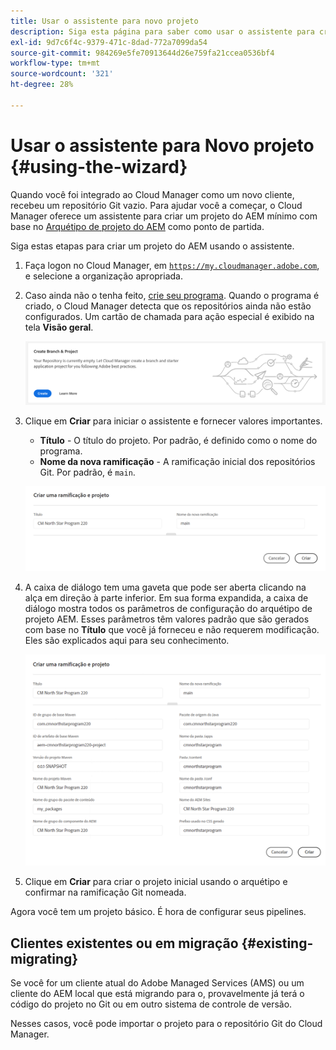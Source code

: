 ```yaml
---
title: Usar o assistente para novo projeto
description: Siga esta página para saber como usar o assistente para criar um projeto de aplicativo do AEM
exl-id: 9d7c6f4c-9379-471c-8dad-772a7099da54
source-git-commit: 984269e5fe70913644d26e759fa21ccea0536bf4
workflow-type: tm+mt
source-wordcount: '321'
ht-degree: 28%

---
```



# Usar o assistente para Novo projeto {#using-the-wizard}

Quando você foi integrado ao Cloud Manager como um novo cliente, recebeu um repositório Git vazio. Para ajudar você a começar, o Cloud Manager oferece um assistente para criar um projeto do AEM mínimo com base no [Arquétipo de projeto do AEM](https://github.com/adobe/aem-project-archetype) como ponto de partida.

Siga estas etapas para criar um projeto do AEM usando o assistente.

1. Faça logon no Cloud Manager, em [`https://my.cloudmanager.adobe.com`](https://my.cloudmanager.adobe.com), e selecione a organização apropriada.

1. Caso ainda não o tenha feito, [crie seu programa](program-setup.md). Quando o programa é criado, o Cloud Manager detecta que os repositórios ainda não estão configurados. Um cartão de chamada para ação especial é exibido na tela **Visão geral**.

   ![Criar CTA de projeto](/help/assets/image2018-10-3_14-29-44.png)

1. Clique em **Criar** para iniciar o assistente e fornecer valores importantes.

   * **Título** - O título do projeto. Por padrão, é definido como o nome do programa.
   * **Nome da nova ramificação** - A ramificação inicial dos repositórios Git. Por padrão, é `main`.

   ![Valores do projeto](/help/assets/screen_shot_2018-10-08at55825am.png)

1. A caixa de diálogo tem uma gaveta que pode ser aberta clicando na alça em direção à parte inferior. Em sua forma expandida, a caixa de diálogo mostra todos os parâmetros de configuração do arquétipo de projeto AEM. Esses parâmetros têm valores padrão que são gerados com base no **Título** que você já forneceu e não requerem modificação. Eles são explicados aqui para seu conhecimento.

   ![Parâmetros detalhados do arquétipo](/help/assets/screen_shot_2018-10-08at60032am.png)

1. Clique em **Criar** para criar o projeto inicial usando o arquétipo e confirmar na ramificação Git nomeada.

Agora você tem um projeto básico. É hora de configurar seus pipelines.

## Clientes existentes ou em migração {#existing-migrating}

Se você for um cliente atual do Adobe Managed Services (AMS) ou um cliente do AEM local que está migrando para o, provavelmente já terá o código do projeto no Git ou em outro sistema de controle de versão.

Nesses casos, você pode importar o projeto para o repositório Git do Cloud Manager.
